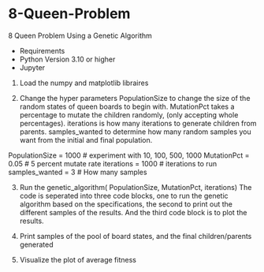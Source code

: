 # 8-Queen-Problem
8 Queen Problem Using a Genetic Algorithm
* Requirements
* Python Version 3.10 or higher
* Jupyter
1. Load the numpy and matplotlib libraires

2. Change the hyper parameters
PopulationSize to change the size of the random states of queen boards to begin with.
MutationPct takes a percentage to mutate the children randomly, (only accepting whole percentages).
iterations is how many iterations to generate children from parents.
samples_wanted to determine how many random samples you want from the initial and final population.

PopulationSize = 1000 # experiment with 10, 100, 500, 1000
MutationPct = 0.05 # 5 percent mutate rate
iterations = 1000 # iterations to run
samples_wanted = 3 # How many samples

3. Run the genetic_algorithm( PopulationSize, MutationPct, iterations)
The code is seperated into three code blocks, one to run the genetic algorithm based on the specifications,
the second to print out the different samples of the results.
And the third code block is to plot the results.

4. Print samples of the pool of board states, and the final children/parents generated

5. Visualize the plot of average fitness
